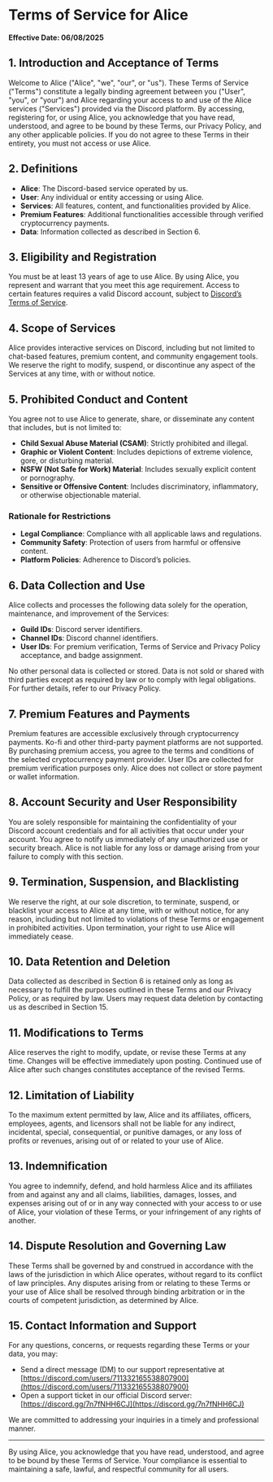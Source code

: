 # Terms of Service for Alice

**Effective Date: 06/08/2025**

## 1. Introduction and Acceptance of Terms

Welcome to Alice ("Alice", "we", "our", or "us"). These Terms of Service ("Terms") constitute a legally binding agreement between you ("User", "you", or "your") and Alice regarding your access to and use of the Alice services ("Services") provided via the Discord platform. By accessing, registering for, or using Alice, you acknowledge that you have read, understood, and agree to be bound by these Terms, our Privacy Policy, and any other applicable policies. If you do not agree to these Terms in their entirety, you must not access or use Alice.

## 2. Definitions

- **Alice**: The Discord-based service operated by us.
- **User**: Any individual or entity accessing or using Alice.
- **Services**: All features, content, and functionalities provided by Alice.
- **Premium Features**: Additional functionalities accessible through verified cryptocurrency payments.
- **Data**: Information collected as described in Section 6.

## 3. Eligibility and Registration

You must be at least 13 years of age to use Alice. By using Alice, you represent and warrant that you meet this age requirement. Access to certain features requires a valid Discord account, subject to [Discord’s Terms of Service](https://discord.com/terms).

## 4. Scope of Services

Alice provides interactive services on Discord, including but not limited to chat-based features, premium content, and community engagement tools. We reserve the right to modify, suspend, or discontinue any aspect of the Services at any time, with or without notice.

## 5. Prohibited Conduct and Content

You agree not to use Alice to generate, share, or disseminate any content that includes, but is not limited to:
- **Child Sexual Abuse Material (CSAM)**: Strictly prohibited and illegal.
- **Graphic or Violent Content**: Includes depictions of extreme violence, gore, or disturbing material.
- **NSFW (Not Safe for Work) Material**: Includes sexually explicit content or pornography.
- **Sensitive or Offensive Content**: Includes discriminatory, inflammatory, or otherwise objectionable material.

### Rationale for Restrictions
- **Legal Compliance**: Compliance with all applicable laws and regulations.
- **Community Safety**: Protection of users from harmful or offensive content.
- **Platform Policies**: Adherence to Discord’s policies.

## 6. Data Collection and Use

Alice collects and processes the following data solely for the operation, maintenance, and improvement of the Services:
- **Guild IDs**: Discord server identifiers.
- **Channel IDs**: Discord channel identifiers.
- **User IDs**: For premium verification, Terms of Service and Privacy Policy acceptance, and badge assignment.

No other personal data is collected or stored. Data is not sold or shared with third parties except as required by law or to comply with legal obligations. For further details, refer to our Privacy Policy.

## 7. Premium Features and Payments

Premium features are accessible exclusively through cryptocurrency payments. Ko-fi and other third-party payment platforms are not supported. By purchasing premium access, you agree to the terms and conditions of the selected cryptocurrency payment provider. User IDs are collected for premium verification purposes only. Alice does not collect or store payment or wallet information.

## 8. Account Security and User Responsibility

You are solely responsible for maintaining the confidentiality of your Discord account credentials and for all activities that occur under your account. You agree to notify us immediately of any unauthorized use or security breach. Alice is not liable for any loss or damage arising from your failure to comply with this section.

## 9. Termination, Suspension, and Blacklisting

We reserve the right, at our sole discretion, to terminate, suspend, or blacklist your access to Alice at any time, with or without notice, for any reason, including but not limited to violations of these Terms or engagement in prohibited activities. Upon termination, your right to use Alice will immediately cease.

## 10. Data Retention and Deletion

Data collected as described in Section 6 is retained only as long as necessary to fulfill the purposes outlined in these Terms and our Privacy Policy, or as required by law. Users may request data deletion by contacting us as described in Section 15.

## 11. Modifications to Terms

Alice reserves the right to modify, update, or revise these Terms at any time. Changes will be effective immediately upon posting. Continued use of Alice after such changes constitutes acceptance of the revised Terms.

## 12. Limitation of Liability

To the maximum extent permitted by law, Alice and its affiliates, officers, employees, agents, and licensors shall not be liable for any indirect, incidental, special, consequential, or punitive damages, or any loss of profits or revenues, arising out of or related to your use of Alice.

## 13. Indemnification

You agree to indemnify, defend, and hold harmless Alice and its affiliates from and against any and all claims, liabilities, damages, losses, and expenses arising out of or in any way connected with your access to or use of Alice, your violation of these Terms, or your infringement of any rights of another.

## 14. Dispute Resolution and Governing Law

These Terms shall be governed by and construed in accordance with the laws of the jurisdiction in which Alice operates, without regard to its conflict of law principles. Any disputes arising from or relating to these Terms or your use of Alice shall be resolved through binding arbitration or in the courts of competent jurisdiction, as determined by Alice.

## 15. Contact Information and Support

For any questions, concerns, or requests regarding these Terms or your data, you may:
- Send a direct message (DM) to our support representative at [https://discord.com/users/711332165538807900](https://discord.com/users/711332165538807900)
- Open a support ticket in our official Discord server: [https://discord.gg/7n7fNHH6CJ](https://discord.gg/7n7fNHH6CJ)

We are committed to addressing your inquiries in a timely and professional manner.

---

By using Alice, you acknowledge that you have read, understood, and agree to be bound by these Terms of Service. Your compliance is essential to maintaining a safe, lawful, and respectful community for all users.
